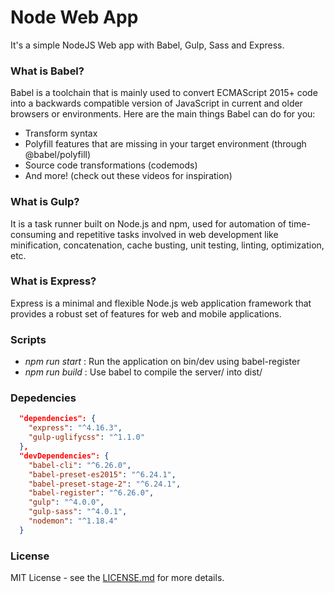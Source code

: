 # Node Web App
It's a simple NodeJS Web app with Babel, Gulp, Sass and Express.

### What is Babel?
Babel is a toolchain that is mainly used to convert ECMAScript 2015+ code into a backwards compatible version of JavaScript in current and older browsers or environments. Here are the main things Babel can do for you:

* Transform syntax
* Polyfill features that are missing in your target environment (through @babel/polyfill)
* Source code transformations (codemods)
* And more! (check out these videos for inspiration)

### What is Gulp? 
It is a task runner built on Node.js and npm, used for automation of time-consuming and repetitive tasks involved in web development like minification, concatenation, cache busting, unit testing, linting, optimization, etc.

### What is Express?
Express is a minimal and flexible Node.js web application framework that provides a robust set of features for web and mobile applications.

### Scripts

* *npm run start* : Run the application on bin/dev using babel-register
* *npm run build* : Use babel to compile the server/ into dist/

### Depedencies

```json
  "dependencies": {
    "express": "^4.16.3",
    "gulp-uglifycss": "^1.1.0"
  },
  "devDependencies": {
    "babel-cli": "^6.26.0",
    "babel-preset-es2015": "^6.24.1",
    "babel-preset-stage-2": "^6.24.1",
    "babel-register": "^6.26.0",
    "gulp": "^4.0.0",
    "gulp-sass": "^4.0.1",
    "nodemon": "^1.18.4"
  }
```

### License
MIT License - see the [LICENSE.md](LICENSE.md) for more details.